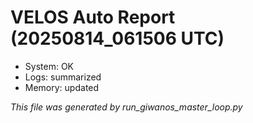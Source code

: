 # VELOS Auto Report (20250814_061506 UTC)

- System: OK
- Logs: summarized
- Memory: updated

_This file was generated by run_giwanos_master_loop.py_